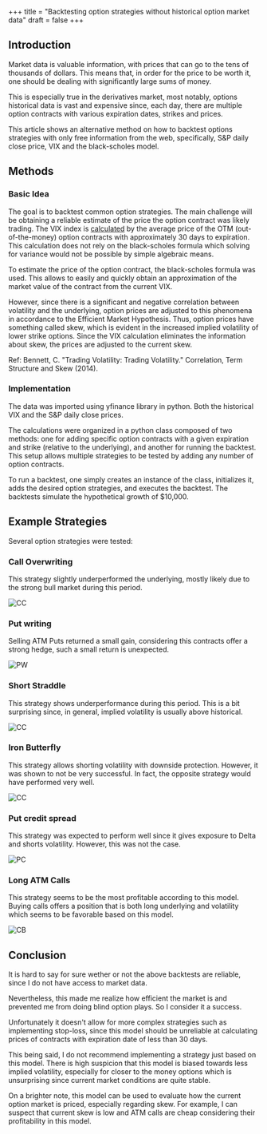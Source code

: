 +++
title = "Backtesting option strategies without historical option market data"
draft = false
+++


<!-- ![My Logo](/images/logo1.png) -->


## Introduction

Market data is valuable information, with prices that can go to the tens of thousands of dollars. This means that, in order for the price to be worth it, one should be dealing with significantly large sums of money.

This is especially true in the derivatives market, most notably, options historical data is vast and expensive since, each day, there are multiple option contracts with various expiration dates, strikes and prices.

This article shows an alternative method on how to backtest options strategies with only free information from the web, specifically, S&P daily close price, VIX and the black-scholes model.

## Methods

### Basic Idea

The goal is to backtest common option strategies. The main challenge will be obtaining a reliable estimate of the price the option contract was likely trading. The VIX index is [calculated](https://www.sfu.ca/~poitras/419_VIX.pdf) by the average price of the OTM (out-of-the-money) option contracts with approximately 30 days to expiration. This calculation does not rely on the black-scholes formula which solving for variance would not be possible by simple algebraic means.

To estimate the price of the option contract, the black-scholes formula was used. This allows to easily and quickly obtain an approximation of the market value of the contract from the current VIX.

However, since there is a significant and negative correlation between volatility and the underlying, option prices are adjusted to this phenomena in accordance to the Efficient Market Hypothesis. Thus, option prices have something called skew, which is evident in the increased implied volatility of lower strike options. Since the VIX calculation eliminates the information about skew, the prices are adjusted to the current skew.

Ref: Bennett, C. "Trading Volatility: Trading Volatility." Correlation, Term Structure and Skew (2014).

### Implementation

The data was imported using yfinance library in python. Both the historical VIX and the S&P daily close prices.

The calculations were organized in a python class composed of two methods: one for adding specific option contracts with a given expiration and strike (relative to the underlying), and another for running the backtest. This setup allows multiple strategies to be tested by adding any number of option contracts.

To run a backtest, one simply creates an instance of the class, initializes it, adds the desired option strategies, and executes the backtest. The backtests simulate the hypothetical growth of $10,000.

## Example Strategies

Several option strategies were tested:

### Call Overwriting

This strategy slightly underperformed the underlying, mostly likely due to the strong bull market during this period.

![CC](/images/article1/CoveredCallstrat.png)

### Put writing

Selling ATM Puts returned a small gain, considering this contracts offer a strong hedge, such a small return is unexpected.

![PW](/images/article1/PutWritingStrat.png)

### Short Straddle

This strategy shows underperformance during this period. This is a bit surprising since, in general, implied volatility is usually above historical.

![CC](/images/article1/ShortStraddle.png)

### Iron Butterfly

This strategy allows shorting volatility with downside protection. However, it was shown to not be very successful. In fact, the opposite strategy would have performed very well.

![CC](/images/article1/IronButterfly.png)

### Put credit spread

This strategy was expected to perform well since it gives exposure to Delta and shorts volatility. However, this was not the case.

![PC](/images/article1/PutCreditSpread.png)

### Long ATM Calls

This strategy seems to be the most profitable according to this model. Buying calls offers a position that is both long underlying and volatility which seems to be favorable based on this model.

![CB](/images/article1/Calls.png)

## Conclusion

It is hard to say for sure wether or not the above backtests are reliable, since I do not have access to market data.

Nevertheless, this made me realize how efficient the market is and prevented me from doing blind option plays. So I consider it a success.

Unfortunately it doesn't allow for more complex strategies such as implementing stop-loss, since this model should be unreliable at calculating prices of contracts with expiration date of less than 30 days.

This being said, I do not recommend implementing a strategy just based on this model. There is high suspicion that this model is biased towards less implied volatility, especially for closer to the money options which is unsurprising since current market conditions are quite stable.

On a brighter note, this model can be used to evaluate how the current option market is priced, especially regarding skew. For example, I can suspect that current skew is low and ATM calls are cheap considering their profitability in this model.

